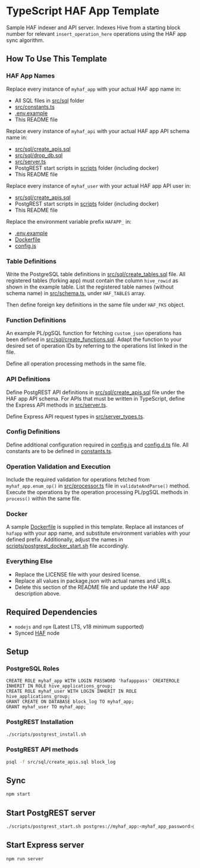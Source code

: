 # TypeScript HAF App Template

Sample HAF indexer and API server. Indexes Hive from a starting block number for relevant `insert_operation_here` operations using the HAF app sync algorithm.

## How To Use This Template

### HAF App Names

Replace every instance of `myhaf_app` with your actual HAF app name in:
* All SQL files in [src/sql](https://github.com/techcoderx/typescript-haf-app-template/tree/main/src/sql) folder
* [src/constants.ts](https://github.com/techcoderx/typescript-haf-app-template/blob/main/src/constants.ts)
* [.env.example](https://github.com/techcoderx/typescript-haf-app-template/blob/main/.env.example)
* This README file

Replace every instance of `myhaf_api` with your actual HAF app API schema name in:
* [src/sql/create_apis.sql](https://github.com/techcoderx/typescript-haf-app-template/blob/main/src/sql/create_apis.sql)
* [src/sql/drop_db.sql](https://github.com/techcoderx/typescript-haf-app-template/blob/main/src/sql/drop_db.sql)
* [src/server.ts](https://github.com/techcoderx/typescript-haf-app-template/blob/main/src/server.ts)
* PostgREST start scripts in [scripts](https://github.com/techcoderx/typescript-haf-app-template/tree/main/scripts) folder (including docker)
* This README file

Replace every instance of `myhaf_user` with your actual HAF app API user in:
* [src/sql/create_apis.sql](https://github.com/techcoderx/typescript-haf-app-template/blob/main/src/sql/create_apis.sql)
* PostgREST start scripts in [scripts](https://github.com/techcoderx/typescript-haf-app-template/tree/main/scripts) folder (including docker)
* This README file

Replace the environment variable prefix `HAFAPP_` in:
* [.env.example](https://github.com/techcoderx/typescript-haf-app-template/blob/main/.env.example)
* [Dockerfile](https://github.com/techcoderx/typescript-haf-app-template/blob/main/Dockerfile)
* [config.js](https://github.com/techcoderx/typescript-haf-app-template/blob/main/src/config.js)

### Table Definitions

Write the PostgreSQL table definitions in [src/sql/create_tables.sql](https://github.com/techcoderx/typescript-haf-app-template/blob/main/src/sql/create_tables.sql) file. All registered tables (forking app) must contain the column `hive_rowid` as shown in the example table. List the registered table names (without schema name) in [src/schema.ts](https://github.com/techcoderx/typescript-haf-app-template/blob/main/src/schema.ts), under `HAF_TABLES` array.

Then define foreign key definitions in the same file under `HAF_FKS` object.

### Function Definitions

An example PL/pgSQL function for fetching `custom_json` operations has been defined in [src/sql/create_functions.sql](https://github.com/techcoderx/typescript-haf-app-template/blob/main/src/sql/create_functions.sql). Adapt the function to your desired set of operation IDs by referring to the operations list linked in the file.

Define all operation processing methods in the same file.

### API Definitions

Define PostgREST API definitions in [src/sql/create_apis.sql](https://github.com/techcoderx/typescript-haf-app-template/blob/main/src/sql/create_apis.sql) file under the HAF app API schema. For APIs that must be written in TypeScript, define the Express API methods in [src/server.ts](https://github.com/techcoderx/typescript-haf-app-template/blob/main/src/server.ts).

Define Express API request types in [src/server_types.ts](https://github.com/techcoderx/typescript-haf-app-template/blob/main/src/server_types.ts).

### Config Definitions

Define additional configuration required in [config.js](https://github.com/techcoderx/typescript-haf-app-template/blob/main/src/config.js) and [config.d.ts](https://github.com/techcoderx/typescript-haf-app-template/blob/main/src/config.d.ts) file. All constants are to be defined in [constants.ts](https://github.com/techcoderx/typescript-haf-app-template/blob/main/src/config.ts).

### Operation Validation and Execution

Include the required validation for operations fetched from `myhaf_app.enum_op()` in [src/processor.ts](https://github.com/techcoderx/typescript-haf-app-template/blob/main/src/processor.ts) file in `validateAndParse()` method. Execute the operations by the operation processing PL/pgSQL methods in `process()` within the same file.

### Docker

A sample [Dockerfile](https://github.com/techcoderx/typescript-haf-app-template/blob/main/Dockerfile) is supplied in this template. Replace all instances of `hafapp` with your app name, and substitute environment variables with your defined prefix. Additionally, adjust the names in [scripts/postgrest_docker_start.sh](https://github.com/techcoderx/typescript-haf-app-template/blob/main/scripts/postgrest_docker_start.sh) file accordingly.

### Everything Else

* Replace the LICENSE file with your desired license.
* Replace all values in package.json with actual names and URLs.
* Delete this section of the README file and update the HAF app description above.

## Required Dependencies

* `nodejs` and `npm` (Latest LTS, v18 minimum supported)
* Synced [HAF](https://gitlab.syncad.com/hive/haf) node

## Setup

### PostgreSQL Roles
```pgsql
CREATE ROLE myhaf_app WITH LOGIN PASSWORD 'hafapppass' CREATEROLE INHERIT IN ROLE hive_applications_group;
CREATE ROLE myhaf_user WITH LOGIN INHERIT IN ROLE hive_applications_group;
GRANT CREATE ON DATABASE block_log TO myhaf_app;
GRANT myhaf_user TO myhaf_app;
```

### PostgREST Installation
```bash
./scripts/postgrest_install.sh
```

### PostgREST API methods
```bash
psql -f src/sql/create_apis.sql block_log
```

## Sync
```bash
npm start
```

## Start PostgREST server
```bash
./scripts/postgrest_start.sh postgres://myhaf_app:<myhaf_app_password>@localhost:5432/block_log <server_port>
```

## Start Express server
```bash
npm run server
```